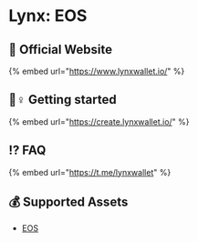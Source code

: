 # Lynx: EOS

## 🚀 Official Website

{% embed url="https://www.lynxwallet.io/" %}

## 🧙♀ Getting started

{% embed url="https://create.lynxwallet.io/" %}

## ⁉ FAQ

{% embed url="https://t.me/lynxwallet" %}

## 💰 Supported Assets

* [EOS](../../coins/overview-eos/)



